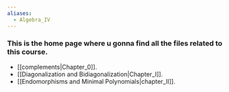 ```yaml
---
aliases:
  - Algebra_IV
---
```

### This is the home page where u gonna find all the files related to this course.

-  [[complements|Chapter_0]].
- [[Diagonalization and Bidiagonalization|Chapter_I]].
- [[Endomorphisms and Minimal Polynomials|chapter_II]].
